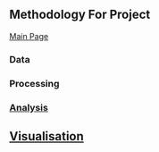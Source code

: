 ## Methodology For Project

[Main Page](https://github.com/Artixis/Maths_Project/blob/main/README.md)

### Data


### Processing


### [Analysis](https://github.com/Artixis/Maths_Project/blob/main/Markdown%20links/Analysis.md)


## [Visualisation](https://github.com/Artixis/Maths_Project/blob/main/Markdown%20links/visualisation.md)







